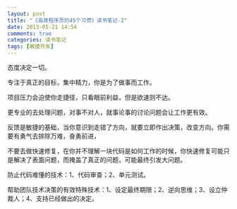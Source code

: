 ```yaml
---
layout: post
title: "《高效程序员的45个习惯》读书笔记-2"
date: 2013-05-21 14:54
comments: true
categories: 读书笔记
tags: [敏捷开发]
---
```


态度决定一切。

专注于真正的目标，集中精力，你是为了做事而工作。

项目压力会迫使你走捷径，只看眼前利益，但是欲速则不达。

更专业的去处理问题，对事不对人，就事论事的讨论问题会让工作更有效。

反馈是敏捷的基础，当你意识到走错了方向，就要立即作出决策，改变方向。你需要有勇气去排除万难，奋勇前进，
<!-- more -->
不要去做快速修复，在你并不理解一块代码是如何工作的时候，你快速修复可能只是解决了表面问题，而掩盖了真正的问题，可能最终引发大问题。

防止代码难懂的技术：1、代码审查；2、单元测试。

帮助团队技术决策的有效特殊技术：1、设定最终期限；2、逆向思维；3、设立仲裁人；4、支持已经做出的决定。
